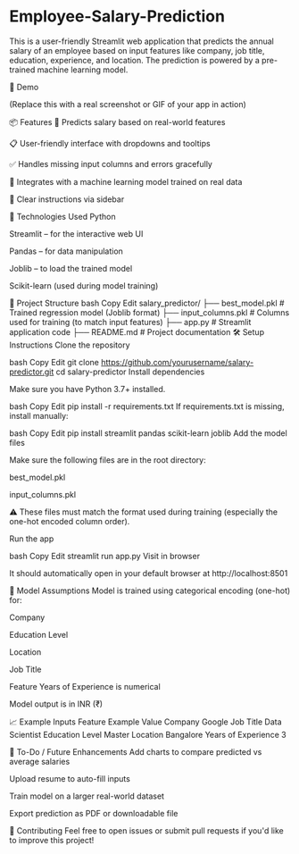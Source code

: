# Employee-Salary-Prediction

This is a user-friendly Streamlit web application that predicts the annual salary of an employee based on input features like company, job title, education, experience, and location. The prediction is powered by a pre-trained machine learning model.

🚀 Demo

(Replace this with a real screenshot or GIF of your app in action)

📦 Features
🔮 Predicts salary based on real-world features

📋 User-friendly interface with dropdowns and tooltips

✅ Handles missing input columns and errors gracefully

🧠 Integrates with a machine learning model trained on real data

💬 Clear instructions via sidebar

🧰 Technologies Used
Python

Streamlit – for the interactive web UI

Pandas – for data manipulation

Joblib – to load the trained model

Scikit-learn (used during model training)

📂 Project Structure
bash
Copy
Edit
salary_predictor/
├── best_model.pkl           # Trained regression model (Joblib format)
├── input_columns.pkl        # Columns used for training (to match input features)
├── app.py                   # Streamlit application code
├── README.md                # Project documentation
🛠️ Setup Instructions
Clone the repository

bash
Copy
Edit
git clone https://github.com/yourusername/salary-predictor.git
cd salary-predictor
Install dependencies

Make sure you have Python 3.7+ installed.

bash
Copy
Edit
pip install -r requirements.txt
If requirements.txt is missing, install manually:

bash
Copy
Edit
pip install streamlit pandas scikit-learn joblib
Add the model files

Make sure the following files are in the root directory:

best_model.pkl

input_columns.pkl

⚠️ These files must match the format used during training (especially the one-hot encoded column order).

Run the app

bash
Copy
Edit
streamlit run app.py
Visit in browser

It should automatically open in your default browser at
http://localhost:8501

🧠 Model Assumptions
Model is trained using categorical encoding (one-hot) for:

Company

Education Level

Location

Job Title

Feature Years of Experience is numerical

Model output is in INR (₹)

📈 Example Inputs
Feature	Example Value
Company	Google
Job Title	Data Scientist
Education Level	Master
Location	Bangalore
Years of Experience	3

📌 To-Do / Future Enhancements
 Add charts to compare predicted vs average salaries

 Upload resume to auto-fill inputs

 Train model on a larger real-world dataset

 Export prediction as PDF or downloadable file

🤝 Contributing
Feel free to open issues or submit pull requests if you'd like to improve this project!

